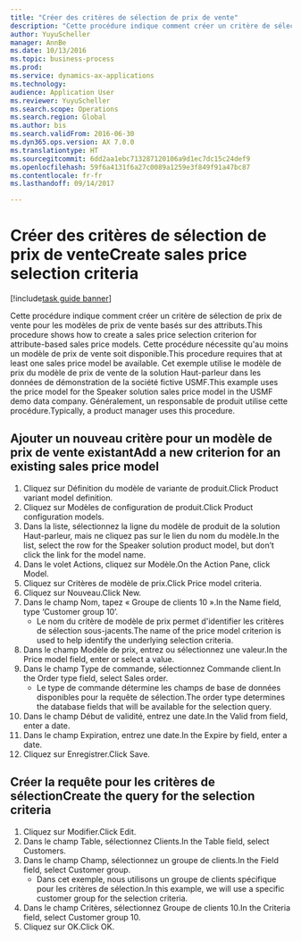 ```yaml
--- 
title: "Créer des critères de sélection de prix de vente"
description: "Cette procédure indique comment créer un critère de sélection de prix de vente pour les modèles de prix de vente basés sur des attributs."
author: YuyuScheller
manager: AnnBe
ms.date: 10/13/2016
ms.topic: business-process
ms.prod: 
ms.service: dynamics-ax-applications
ms.technology: 
audience: Application User
ms.reviewer: YuyuScheller
ms.search.scope: Operations
ms.search.region: Global
ms.author: bis
ms.search.validFrom: 2016-06-30
ms.dyn365.ops.version: AX 7.0.0
ms.translationtype: HT
ms.sourcegitcommit: 6dd2aa1ebc713287120106a9d1ec7dc15c24def9
ms.openlocfilehash: 59f6a4131f6a27c0089a1259e3f849f91a47bc87
ms.contentlocale: fr-fr
ms.lasthandoff: 09/14/2017

---
```

# <a name="create-sales-price-selection-criteria"></a><span data-ttu-id="e9ad7-103">Créer des critères de sélection de prix de vente</span><span class="sxs-lookup"><span data-stu-id="e9ad7-103">Create sales price selection criteria</span></span>

[!include[task guide banner](../../includes/task-guide-banner.md)]

<span data-ttu-id="e9ad7-104">Cette procédure indique comment créer un critère de sélection de prix de vente pour les modèles de prix de vente basés sur des attributs.</span><span class="sxs-lookup"><span data-stu-id="e9ad7-104">This procedure shows how to create a sales price selection criterion for attribute-based sales price models.</span></span> <span data-ttu-id="e9ad7-105">Cette procédure nécessite qu'au moins un modèle de prix de vente soit disponible.</span><span class="sxs-lookup"><span data-stu-id="e9ad7-105">This procedure requires that at least one sales price model be available.</span></span> <span data-ttu-id="e9ad7-106">Cet exemple utilise le modèle de prix du modèle de prix de vente de la solution Haut-parleur dans les données de démonstration de la société fictive USMF.</span><span class="sxs-lookup"><span data-stu-id="e9ad7-106">This example uses the price model for the Speaker solution sales price model in the USMF demo data company.</span></span> <span data-ttu-id="e9ad7-107">Généralement, un responsable de produit utilise cette procédure.</span><span class="sxs-lookup"><span data-stu-id="e9ad7-107">Typically, a product manager uses this procedure.</span></span>


## <a name="add-a-new-criterion-for-an-existing-sales-price-model"></a><span data-ttu-id="e9ad7-108">Ajouter un nouveau critère pour un modèle de prix de vente existant</span><span class="sxs-lookup"><span data-stu-id="e9ad7-108">Add a new criterion for an existing sales price model</span></span>
1. <span data-ttu-id="e9ad7-109">Cliquez sur Définition du modèle de variante de produit.</span><span class="sxs-lookup"><span data-stu-id="e9ad7-109">Click Product variant model definition.</span></span>
2. <span data-ttu-id="e9ad7-110">Cliquez sur Modèles de configuration de produit.</span><span class="sxs-lookup"><span data-stu-id="e9ad7-110">Click Product configuration models.</span></span>
3. <span data-ttu-id="e9ad7-111">Dans la liste, sélectionnez la ligne du modèle de produit de la solution Haut-parleur, mais ne cliquez pas sur le lien du nom du modèle.</span><span class="sxs-lookup"><span data-stu-id="e9ad7-111">In the list, select the row for the Speaker solution product model, but don’t click the link for the model name.</span></span>
4. <span data-ttu-id="e9ad7-112">Dans le volet Actions, cliquez sur Modèle.</span><span class="sxs-lookup"><span data-stu-id="e9ad7-112">On the Action Pane, click Model.</span></span>
5. <span data-ttu-id="e9ad7-113">Cliquez sur Critères de modèle de prix.</span><span class="sxs-lookup"><span data-stu-id="e9ad7-113">Click Price model criteria.</span></span>
6. <span data-ttu-id="e9ad7-114">Cliquez sur Nouveau.</span><span class="sxs-lookup"><span data-stu-id="e9ad7-114">Click New.</span></span>
7. <span data-ttu-id="e9ad7-115">Dans le champ Nom, tapez « Groupe de clients 10 ».</span><span class="sxs-lookup"><span data-stu-id="e9ad7-115">In the Name field, type ‘Customer group 10’.</span></span>
    * <span data-ttu-id="e9ad7-116">Le nom du critère de modèle de prix permet d'identifier les critères de sélection sous-jacents.</span><span class="sxs-lookup"><span data-stu-id="e9ad7-116">The name of the price model criterion is used to help identify the underlying selection criteria.</span></span>  
8. <span data-ttu-id="e9ad7-117">Dans le champ Modèle de prix, entrez ou sélectionnez une valeur.</span><span class="sxs-lookup"><span data-stu-id="e9ad7-117">In the Price model field, enter or select a value.</span></span>
9. <span data-ttu-id="e9ad7-118">Dans le champ Type de commande, sélectionnez Commande client.</span><span class="sxs-lookup"><span data-stu-id="e9ad7-118">In the Order type field, select Sales order.</span></span>
    * <span data-ttu-id="e9ad7-119">Le type de commande détermine les champs de base de données disponibles pour la requête de sélection.</span><span class="sxs-lookup"><span data-stu-id="e9ad7-119">The order type determines the database fields that will be available for the selection query.</span></span>  
10. <span data-ttu-id="e9ad7-120">Dans le champ Début de validité, entrez une date.</span><span class="sxs-lookup"><span data-stu-id="e9ad7-120">In the Valid from field, enter a date.</span></span>
11. <span data-ttu-id="e9ad7-121">Dans le champ Expiration, entrez une date.</span><span class="sxs-lookup"><span data-stu-id="e9ad7-121">In the Expire by field, enter a date.</span></span>
12. <span data-ttu-id="e9ad7-122">Cliquez sur Enregistrer.</span><span class="sxs-lookup"><span data-stu-id="e9ad7-122">Click Save.</span></span>

## <a name="create-the-query-for-the-selection-criteria"></a><span data-ttu-id="e9ad7-123">Créer la requête pour les critères de sélection</span><span class="sxs-lookup"><span data-stu-id="e9ad7-123">Create the query for the selection criteria</span></span>
1. <span data-ttu-id="e9ad7-124">Cliquez sur Modifier.</span><span class="sxs-lookup"><span data-stu-id="e9ad7-124">Click Edit.</span></span>
2. <span data-ttu-id="e9ad7-125">Dans le champ Table, sélectionnez Clients.</span><span class="sxs-lookup"><span data-stu-id="e9ad7-125">In the Table field, select Customers.</span></span> 
3. <span data-ttu-id="e9ad7-126">Dans le champ Champ, sélectionnez un groupe de clients.</span><span class="sxs-lookup"><span data-stu-id="e9ad7-126">In the Field field, select Customer group.</span></span>
    * <span data-ttu-id="e9ad7-127">Dans cet exemple, nous utilisons un groupe de clients spécifique pour les critères de sélection.</span><span class="sxs-lookup"><span data-stu-id="e9ad7-127">In this example, we will use a specific customer group for the selection criteria.</span></span>  
4. <span data-ttu-id="e9ad7-128">Dans le champ Critères, sélectionnez Groupe de clients 10.</span><span class="sxs-lookup"><span data-stu-id="e9ad7-128">In the Criteria field, select Customer group 10.</span></span> 
5. <span data-ttu-id="e9ad7-129">Cliquez sur OK.</span><span class="sxs-lookup"><span data-stu-id="e9ad7-129">Click OK.</span></span>


